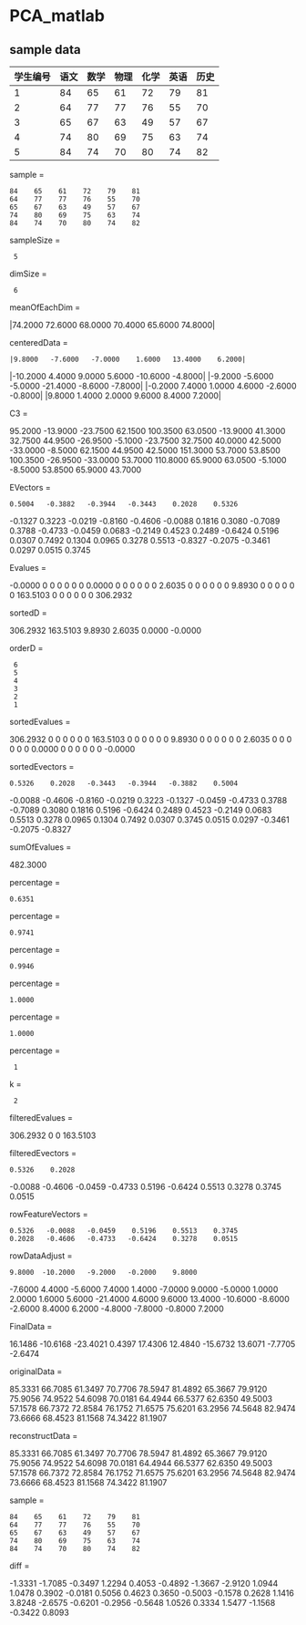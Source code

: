 # PCA_matlab

## sample data
| 学生编号 | 语文 | 数学| 物理 | 化学 | 英语 | 历史 |
| --- | --- | --- | --- | --- | --- | --- |
| 1	| 84 | 65 | 61 | 72 | 79 | 81 |
| 2	| 64 | 77 | 77 | 76 | 55 | 70 |
| 3	| 65 | 67 | 63 | 49 | 57 | 67 |
| 4	| 74 | 80 | 69 | 75 | 63 | 74 |
| 5	| 84 | 74 | 70 | 80 | 74 | 82 |

sample =

    84    65    61    72    79    81
    64    77    77    76    55    70
    65    67    63    49    57    67
    74    80    69    75    63    74
    84    74    70    80    74    82


sampleSize =

     5


dimSize =

     6


meanOfEachDim =

   |74.2000   72.6000   68.0000   70.4000   65.6000   74.8000|


centeredData =

    |9.8000   -7.6000   -7.0000    1.6000   13.4000    6.2000|
  |-10.2000    4.4000    9.0000    5.6000  -10.6000   -4.8000|
   |-9.2000   -5.6000   -5.0000  -21.4000   -8.6000   -7.8000|
   |-0.2000    7.4000    1.0000    4.6000   -2.6000   -0.8000|
    |9.8000    1.4000    2.0000    9.6000    8.4000    7.2000|


C3 =

   95.2000  -13.9000  -23.7500   62.1500  100.3500   63.0500
  -13.9000   41.3000   32.7500   44.9500  -26.9500   -5.1000
  -23.7500   32.7500   40.0000   42.5000  -33.0000   -8.5000
   62.1500   44.9500   42.5000  151.3000   53.7000   53.8500
  100.3500  -26.9500  -33.0000   53.7000  110.8000   65.9000
   63.0500   -5.1000   -8.5000   53.8500   65.9000   43.7000


EVectors =

    0.5004   -0.3882   -0.3944   -0.3443    0.2028    0.5326
   -0.1327    0.3223   -0.0219   -0.8160   -0.4606   -0.0088
    0.1816    0.3080   -0.7089    0.3788   -0.4733   -0.0459
    0.0683   -0.2149    0.4523    0.2489   -0.6424    0.5196
    0.0307    0.7492    0.1304    0.0965    0.3278    0.5513
   -0.8327   -0.2075   -0.3461    0.0297    0.0515    0.3745


Evalues =

   -0.0000         0         0         0         0         0
         0    0.0000         0         0         0         0
         0         0    2.6035         0         0         0
         0         0         0    9.8930         0         0
         0         0         0         0  163.5103         0
         0         0         0         0         0  306.2932


sortedD =

  306.2932
  163.5103
    9.8930
    2.6035
    0.0000
   -0.0000


orderD =

     6
     5
     4
     3
     2
     1


sortedEvalues =

  306.2932         0         0         0         0         0
         0  163.5103         0         0         0         0
         0         0    9.8930         0         0         0
         0         0         0    2.6035         0         0
         0         0         0         0    0.0000         0
         0         0         0         0         0   -0.0000


sortedEvectors =

    0.5326    0.2028   -0.3443   -0.3944   -0.3882    0.5004
   -0.0088   -0.4606   -0.8160   -0.0219    0.3223   -0.1327
   -0.0459   -0.4733    0.3788   -0.7089    0.3080    0.1816
    0.5196   -0.6424    0.2489    0.4523   -0.2149    0.0683
    0.5513    0.3278    0.0965    0.1304    0.7492    0.0307
    0.3745    0.0515    0.0297   -0.3461   -0.2075   -0.8327


sumOfEvalues =

  482.3000


percentage =

    0.6351


percentage =

    0.9741


percentage =

    0.9946


percentage =

    1.0000


percentage =

    1.0000


percentage =

     1


k =

     2


filteredEvalues =

  306.2932         0
         0  163.5103


filteredEvectors =

    0.5326    0.2028
   -0.0088   -0.4606
   -0.0459   -0.4733
    0.5196   -0.6424
    0.5513    0.3278
    0.3745    0.0515


rowFeatureVectors =

    0.5326   -0.0088   -0.0459    0.5196    0.5513    0.3745
    0.2028   -0.4606   -0.4733   -0.6424    0.3278    0.0515


rowDataAdjust =

    9.8000  -10.2000   -9.2000   -0.2000    9.8000
   -7.6000    4.4000   -5.6000    7.4000    1.4000
   -7.0000    9.0000   -5.0000    1.0000    2.0000
    1.6000    5.6000  -21.4000    4.6000    9.6000
   13.4000  -10.6000   -8.6000   -2.6000    8.4000
    6.2000   -4.8000   -7.8000   -0.8000    7.2000


FinalData =

   16.1486  -10.6168  -23.4021    0.4397   17.4306
   12.4840  -15.6732   13.6071   -7.7705   -2.6474


originalData =

   85.3331   66.7085   61.3497   70.7706   78.5947   81.4892
   65.3667   79.9120   75.9056   74.9522   54.6098   70.0181
   64.4944   66.5377   62.6350   49.5003   57.1578   66.7372
   72.8584   76.1752   71.6575   75.6201   63.2956   74.5648
   82.9474   73.6666   68.4523   81.1568   74.3422   81.1907


reconstructData =

   85.3331   66.7085   61.3497   70.7706   78.5947   81.4892
   65.3667   79.9120   75.9056   74.9522   54.6098   70.0181
   64.4944   66.5377   62.6350   49.5003   57.1578   66.7372
   72.8584   76.1752   71.6575   75.6201   63.2956   74.5648
   82.9474   73.6666   68.4523   81.1568   74.3422   81.1907


sample =

    84    65    61    72    79    81
    64    77    77    76    55    70
    65    67    63    49    57    67
    74    80    69    75    63    74
    84    74    70    80    74    82


diff =

   -1.3331   -1.7085   -0.3497    1.2294    0.4053   -0.4892
   -1.3667   -2.9120    1.0944    1.0478    0.3902   -0.0181
    0.5056    0.4623    0.3650   -0.5003   -0.1578    0.2628
    1.1416    3.8248   -2.6575   -0.6201   -0.2956   -0.5648
    1.0526    0.3334    1.5477   -1.1568   -0.3422    0.8093

